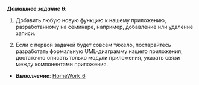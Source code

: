 ***Домашнее задание 6***:


1. Добавить любую новую функцию к нашему приложению, разработанному на семинаре, например, добавление или удаление записи.

2. Если с первой задачей будет совсем тяжело, постарайтесь разработать формальную UML-диаграмму нашего приложения, достаточно описать только модули приложения, указать связи между компонентами приложения.

 
    
 * ***Выполнение***: [HomeWork_6](https://github.com/STGorbunovDA/SoftwareArchitecture/tree/main/HomeWork_6/EditorApp)